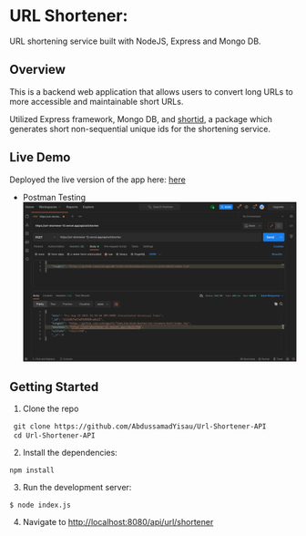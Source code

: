 # URL Shortener:

URL shortening service built with NodeJS, Express and Mongo DB.

## Overview

This is a backend web application that allows users to convert long URLs to more accessible and maintainable short URLs.

Utilized Express framework, Mongo DB, and [shortid](https://www.npmjs.com/package/shortid), a package which generates short non-sequential unique ids for the shortening service.

## Live Demo

Deployed the live version of the app here: [here](https://url-shortener-12.vercel.app/api/url/shorten)

- Postman Testing
  ![](assets/postmanTest.png)

## Getting Started

1. Clone the repo

```
 git clone https://github.com/AbdussamadYisau/Url-Shortener-API
 cd Url-Shortener-API
```

2. Install the dependencies:

```
npm install
```

3. Run the development server:

```
$ node index.js
```

4. Navigate to [http://localhost:8080/api/url/shortener](http://localhost:8080/api/url/shortener)
